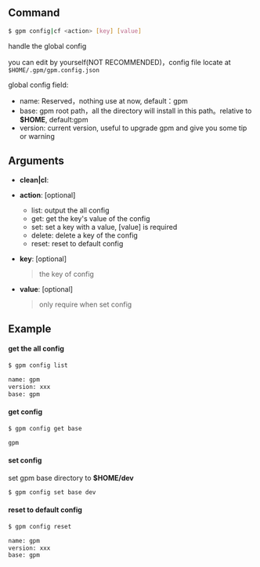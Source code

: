 ## Command

```bash
$ gpm config|cf <action> [key] [value]
```

handle the global config

you can edit by yourself(NOT RECOMMENDED)，config file locate at ``$HOME/.gpm/gpm.config.json``

global config field:

- name: Reserved，nothing use at now, default：gpm
- base: gpm root path，all the directory will install in this path。relative to **$HOME**, default:gpm
- version: current version, useful to upgrade gpm and give you some tip or warning

## Arguments

- **clean|cl**: <required>

- **action**: [optional]
    - list: output the all config
    - get: get the key's value of the config
    - set: set a key with a value, [value] is required
    - delete: delete a key of the config
    - reset: reset to default config

- **key**: [optional]
    > the key of config
    
- **value**: [optional]
    > only require when set config

## Example

#### get the all config

```bash
$ gpm config list

name: gpm
version: xxx
base: gpm
```

#### get config

```bash
$ gpm config get base

gpm
```

#### set config

set gpm base directory to **$HOME/dev**

```bash
$ gpm config set base dev
```

#### reset to default config

```bash
$ gpm config reset

name: gpm
version: xxx
base: gpm
```